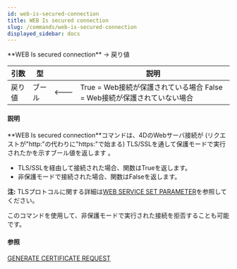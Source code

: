 ```yaml
---
id: web-is-secured-connection
title: WEB Is secured connection
slug: /commands/web-is-secured-connection
displayed_sidebar: docs
---
```


<!--REF #_command_.WEB Is secured connection.Syntax-->**WEB Is secured connection**  -> 戻り値<!-- END REF-->
<!--REF #_command_.WEB Is secured connection.Params-->
| 引数 | 型 |  | 説明 |
| --- | --- | --- | --- |
| 戻り値 | ブール | &#x1F850; | True = Web接続が保護されている場合 False = Web接続が保護されていない場合 |

<!-- END REF-->

#### 説明 

<!--REF #_command_.WEB Is secured connection.Summary-->**WEB Is secured connection**コマンドは、4DのWebサーバ接続が (リクエストが"http:"の代わりに"https:"で始まる) TLS/SSLを通して保護モードで実行されたかを示すブール値を返します 。<!-- END REF-->

* TLS/SSLを経由して接続された場合、関数はTrueを返します。
* 非保護モードで接続された場合、関数はFalseを返します。

**注:** TLSプロトコルに関する詳細は[WEB SERVICE SET PARAMETER](web-service-set-parameter.md)を参照してください。 

このコマンドを使用して、非保護モードで実行された接続を拒否することも可能です。

#### 参照 

[GENERATE CERTIFICATE REQUEST](generate-certificate-request.md)  